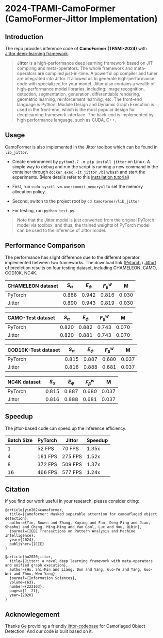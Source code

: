 # 2024-TPAMI-CamoFormer (CamoFormer-Jittor Implementation)

## Introduction

The repo provides inference code of **CamoFormer (TPAMI-2024)** with [Jittor deep-learning framework](https://github.com/Jittor/jittor).

> **Jittor** is a high-performance deep learning framework based on JIT compiling and meta-operators. The whole framework and meta-operators are compiled just-in-time. A powerful op compiler and tuner are integrated into Jittor. It allowed us to generate high-performance code with specialized for your model. Jittor also contains a wealth of high-performance model libraries, including: image recognition, detection, segmentation, generation, differentiable rendering, geometric learning, reinforcement learning, etc. The front-end language is Python. Module Design and Dynamic Graph Execution is used in the front-end, which is the most popular design for deeplearning framework interface. The back-end is implemented by high performance language, such as CUDA, C++.

## Usage

CamoFormer is also implemented in the Jittor toolbox which can be found in `lib_jittor`.
+ Create environment by `python3.7 -m pip install jittor` on Linux. 
A simple way to debug and run the script is running a new command in the container through `docker exec -it jittor /bin/bash` and start the experiments. (More details refer to this [installation tutorial](https://github.com/Jittor/jittor#install))

+ First, run `sudo sysctl vm.overcommit_memory=1` to set the memory allocation policy.

+ Second, switch to the project root by `cd CamoFormer/lib_jittor`

+ For testing, run `python test.py`. 

> Note that the Jittor model is just converted from the original PyTorch model via toolbox, and thus, the trained weights of PyTorch model can be used to the inference of Jittor model.

## Performance Comparison

The performance has slight difference due to the different operator implemented between two frameworks.  The download link ([Pytorch](https://drive.google.com/drive/folders/1XTVMbFWmKtp3lWSlQ7XznmHHHjq5-xkp) / [Jittor](https://drive.google.com/file/d/13DeX-IMFE6u0TnNG5blUvHzo5o21cVpc/view?usp=sharing)) of prediction results on four testing dataset, including CHAMELEON, CAMO, COD10K, NC4K.

| CHAMELEON dataset    	| $S_\alpha$  	| $E_\phi$  	| $F_\beta^w$  	| M     	|
|----------------------	|-------------	|-----------	|--------------	|-------	|
| PyTorch              	| 0.888       	| 0.942     	| 0.816        	| 0.030 	|
| Jittor               	| 0.890      	| 0.943       	| 0.819        	| 0.030    	|

|  CAMO-Test dataset   	| $S_\alpha$  	| $E_\phi$  	| $F_\beta^w$  	| M     	|
|----------------------	|-------------	|-----------	|--------------	|-------	|
|  PyTorch             	| 0.820       	| 0.882     	| 0.743        	| 0.070 	|
|  Jittor              	| 0.820       	| 0.881     	| 0.743        	| 0.070 	|

|  COD10K-Test dataset 	| $S_\alpha$  	| $E_\phi$  	| $F_\beta^w$  	| M     	|
|----------------------	|-------------	|-----------	|--------------	|-------	|
|  PyTorch             	| 0.815       	| 0.887     	| 0.680        	| 0.037 	|
|  Jittor              	| 0.816       	| 0.888     	| 0.681        	| 0.037 	|

|  NC4K dataset        	| $S_\alpha$  	| $E_\phi$  	| $F_\beta^w$  	| M     	|
|----------------------	|-------------	|-----------	|--------------	|-------	|
|  PyTorch             	| 0.815       	| 0.887     	| 0.680        	| 0.037 	|
|  Jittor              	| 0.816       	| 0.888     	| 0.681        	| 0.037 	|

## Speedup

The jittor-based code can speed up the inference efficiency.

| Batch Size  	|     PyTorch    	|     Jittor     	|     Speedup    	|
|-----------	|----------------	|----------------	|----------------	|
|     1     	|     52 FPS     	|     70 FPS     	|     1.35x       	|
|     4     	|     181 FPS    	|     275 FPS    	|     1.52x       	|
|     8     	|     372 FPS    	|     509 FPS    	|     1.37x      	|
|     16    	|     466 FPS    	|     577 FPS    	|     1.24x       	|

## Citation

If you find our work useful in your research, please consider citing:
    
    
    @article{yin2024camoformer,
      title={Camoformer: Masked separable attention for camouflaged object detection},
      author={Yin, Bowen and Zhang, Xuying and Fan, Deng-Ping and Jiao, Shaohui and Cheng, Ming-Ming and Van Gool, Luc and Hou, Qibin},
      journal={IEEE Transactions on Pattern Analysis and Machine Intelligence},
      year={2024},
      publisher={IEEE}
    }
    
    @article{hu2020jittor,
      title={Jittor: a novel deep learning framework with meta-operators and unified graph execution},
      author={Hu, Shi-Min and Liang, Dun and Yang, Guo-Ye and Yang, Guo-Wei and Zhou, Wen-Yang},
      journal={Information Sciences},
      volume={63},
      number={222103},
      pages={1--21},
      year={2020}
    }

## Acknowlegement
Thanks [Ge](https://gewelsji.github.io/) providing a friendly [jittor-codebase](https://github.com/GewelsJI/SINet-V2/tree/main/jittor_lib) for Camoflaged Object Detection. And our code is built based on it. 